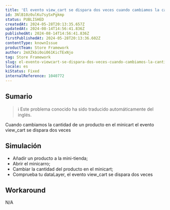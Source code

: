 ```yaml
---
title: 'El evento view_cart se dispara dos veces cuando cambiamos la cantidad de productos en el minicart'
id: 3NlB10z0ulKu7sySxPgkmp
status: PUBLISHED
createdAt: 2024-05-28T20:13:35.657Z
updatedAt: 2024-08-14T14:56:41.836Z
publishedAt: 2024-08-14T14:56:41.836Z
firstPublishedAt: 2024-05-28T20:13:36.602Z
contentType: knownIssue
productTeam: Store Framework
author: 2mXZkbi0oi061KicTExNjo
tag: Store Framework
slug: el-evento-viewcart-se-dispara-dos-veces-cuando-cambiamos-la-cantidad-de-productos-en-el-minicart
locale: es
kiStatus: Fixed
internalReference: 1040772
---
```


## Sumario

>ℹ️ Este problema conocido ha sido traducido automáticamente del inglés.


Cuando cambiamos la cantidad de un producto en el minicart el evento view_cart se dispara dos veces


##

## Simulación



- Añadir un producto a la mini-tienda;
- Abrir el minicarro;
- Cambiar la cantidad del producto en el minicart;
- Comprueba tu dataLayer, el evento view_cart se dispara dos veces



## Workaround


N/A




